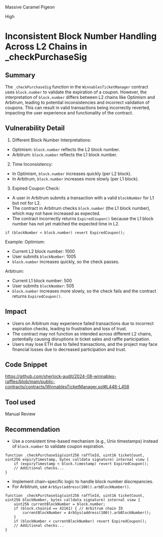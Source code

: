 Massive Caramel Pigeon

High

# Inconsistent Block Number Handling Across L2 Chains in _checkPurchaseSig

## Summary
The `_checkPurchaseSig` function in the `WinnablesTicketManager` contract uses `block.number` to validate the expiration of a coupon. However, the interpretation of `block.number` differs between L2 chains like Optimism and Arbitrum, leading to potential inconsistencies and incorrect validation of coupons. This can result in valid transactions being incorrectly reverted, impacting the user experience and functionality of the contract.

## Vulnerability Detail
1. Different Block Number Interpretations:
- Optimism: `block.number` reflects the L2 block number.
- Arbitrum: `block.number` reflects the L1 block number.
2. Time Inconsistency:
- In Optimism, `block.number` increases quickly (per L2 block).
- In Arbitrum, `block.number` increases more slowly (per L1 block).
3. Expired Coupon Check:
- A user in Arbitrum submits a transaction with a valid `blockNumber` for L1 but not for L2.
- The contract in Arbitrum checks `block.number` (the L1 block number), which may not have increased as expected.
- The contract incorrectly returns `ExpiredCoupon()` because the L1 block number has not yet matched the expected time in L2.

`if (blockNumber < block.number) revert ExpiredCoupon();`

Example:
Optimism:
- Current L2 block number: 1000
- User submits `blockNumber`: 1005
- `block.number` increases quickly, so the check passes.

Arbitrum:
- Current L1 block number: 500
- User submits `blockNumber`: 505
- `block.number` increases more slowly, so the check fails and the contract returns `ExpiredCoupon()`.

## Impact
- Users on Arbitrum may experience failed transactions due to incorrect expiration checks, leading to frustration and loss of trust.
- The contract may not function as intended across different L2 chains, potentially causing disruptions in ticket sales and raffle participation.
- Users may lose ETH due to failed transactions, and the project may face financial losses due to decreased participation and trust.

## Code Snippet
https://github.com/sherlock-audit/2024-08-winnables-raffles/blob/main/public-contracts/contracts/WinnablesTicketManager.sol#L448-L458

## Tool used

Manual Review

## Recommendation
- Use a consistent time-based mechanism (e.g., Unix timestamps) instead of `block.number` to validate coupon expiration.
```solidity
function _checkPurchaseSig(uint256 raffleId, uint16 ticketCount, uint256 expiryTimestamp, bytes calldata signature) internal view {
    if (expiryTimestamp < block.timestamp) revert ExpiredCoupon();
    // Additional checks...
}
```
- Implement chain-specific logic to handle block number discrepancies.
- For Arbitrum, use `ArbSys(address(100)).arbBlockNumber()`.
```solidity
function _checkPurchaseSig(uint256 raffleId, uint16 ticketCount, uint256 blockNumber, bytes calldata signature) internal view {
    uint256 currentBlockNumber = block.number;
    if (block.chainid == 42161) { // Arbitrum chain ID
        currentBlockNumber = ArbSys(address(100)).arbBlockNumber();
    }
    if (blockNumber < currentBlockNumber) revert ExpiredCoupon();
    // Additional checks...
}
```